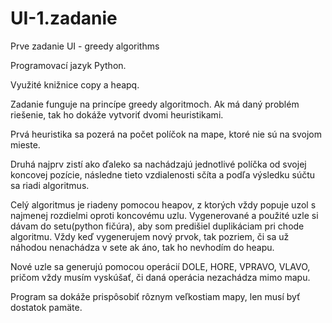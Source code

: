 # UI-1.zadanie
Prve zadanie UI - greedy algorithms

Programovací jazyk Python.

Využité knižnice copy a heapq.

Zadanie funguje na princípe greedy algoritmoch. Ak má daný problém riešenie, tak ho dokáže vytvoriť dvomi heuristikami. 

Prvá heuristika sa pozerá na počet políčok na mape, ktoré nie sú na svojom mieste. 

Druhá najprv zistí ako ďaleko sa nachádzajú jednotlivé políčka od svojej koncovej pozície, následne tieto vzdialenosti sčíta a podľa výsledku súčtu sa riadi algoritmus.

Celý algoritmus je riadeny pomocou heapov, z ktorých vždy popuje uzol s najmenej rozdielmi oproti koncovému uzlu. Vygenerované a použité uzle si dávam do setu(python fičúra), aby som predišiel duplikáciam pri chode algoritmu. Vždy keď vygenerujem nový prvok, tak pozriem, či sa už náhodou nenachádza v sete ak áno, tak ho nevhodím do heapu. 

Nové uzle sa generujú pomocou operácií DOLE, HORE, VPRAVO, VLAVO, pričom vždy musím vyskúšať, či daná operácia nezachádza mimo mapu.

Program sa dokáže prispôsobiť rôznym veľkostiam mapy, len musí byť dostatok pamäte.
